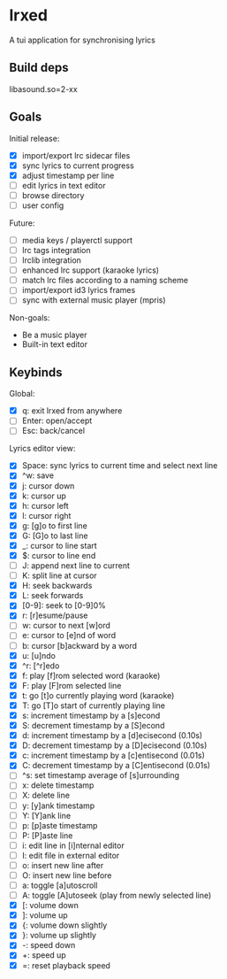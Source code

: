 # lrxed

A tui application for synchronising lyrics

## Build deps

libasound.so=2-xx

## Goals

Initial release:

- [x] import/export lrc sidecar files
- [x] sync lyrics to current progress
- [x] adjust timestamp per line
- [ ] edit lyrics in text editor
- [ ] browse directory
- [ ] user config

Future:

- [ ] media keys / playerctl support
- [ ] lrc tags integration
- [ ] lrclib integration
- [ ] enhanced lrc support (karaoke lyrics)
- [ ] match lrc files according to a naming scheme
- [ ] import/export id3 lyrics frames
- [ ] sync with external music player (mpris)

Non-goals:

- Be a music player
- Built-in text editor

## Keybinds

Global:

- [x] q: exit lrxed from anywhere
- [ ] Enter: open/accept
- [ ] Esc: back/cancel

Lyrics editor view:

- [x] Space: sync lyrics to current time and select next line
- [x] ^w: save
- [x] j: cursor down
- [x] k: cursor up
- [x] h: cursor left
- [x] l: cursor right
- [x] g: \[g]o to first line
- [x] G: \[G]o to last line
- [x] \_: cursor to line start
- [x] $: cursor to line end
- [ ] J: append next line to current
- [ ] K: split line at cursor
- [x] H: seek backwards
- [x] L: seek forwards
- [x] \[0-9]: seek to \[0-9]0%
- [x] r: \[r]esume/pause
- [ ] w: cursor to next \[w]ord
- [ ] e: cursor to \[e]nd of word
- [ ] b: cursor \[b]ackward by a word
- [x] u: \[u]ndo
- [x] ^r: \[^r]edo
- [x] f: play \[f]rom selected word (karaoke)
- [x] F: play \[F]rom selected line
- [x] t: go \[t]o currently playing word (karaoke)
- [x] T: go \[T]o start of currently playing line
- [x] s: increment timestamp by a \[s]econd
- [x] S: decrement timestamp by a \[S]econd
- [x] d: increment timestamp by a \[d]ecisecond (0.10s)
- [x] D: decrement timestamp by a \[D]ecisecond (0.10s)
- [x] c: increment timestamp by a \[c]entisecond (0.01s)
- [x] C: decrement timestamp by a \[C]entisecond (0.01s)
- [ ] ^s: set timestamp average of \[s]urrounding
- [ ] x: delete timestamp
- [ ] X: delete line
- [ ] y: \[y]ank timestamp
- [ ] Y: \[Y]ank line
- [ ] p: \[p]aste timestamp
- [ ] P: \[P]aste line
- [ ] i: edit line in \[i]nternal editor
- [ ] I: edit file in external editor
- [ ] o: insert new line after
- [ ] O: insert new line before
- [ ] a: toggle \[a]utoscroll
- [ ] A: toggle \[A]utoseek (play from newly selected line)
- [x] [: volume down
- [x] ]: volume up
- [x] {: volume down slightly
- [x] }: volume up slightly
- [x] -: speed down
- [x] +: speed up
- [x] =: reset playback speed
